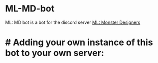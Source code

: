 # ML-MD-bot
ML: MD bot is a bot for the discord server [ML: Monster Designers](https://discord.gg/Q6x6dph)
# # Adding your own instance of this bot to your own server:
